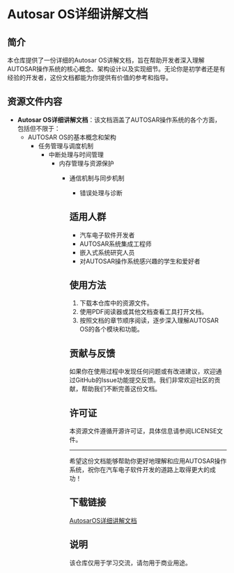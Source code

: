 # Autosar OS详细讲解文档

## 简介
本仓库提供了一份详细的Autosar OS讲解文档，旨在帮助开发者深入理解AUTOSAR操作系统的核心概念、架构设计以及实现细节。无论你是初学者还是有经验的开发者，这份文档都能为你提供有价值的参考和指导。

## 资源文件内容
- **Autosar OS详细讲解文档**：该文档涵盖了AUTOSAR操作系统的各个方面，包括但不限于：
  - AUTOSAR OS的基本概念和架构
    - 任务管理与调度机制
      - 中断处理与时间管理
        - 内存管理与资源保护
          - 通信机制与同步机制
            - 错误处理与诊断

            ## 适用人群
            - 汽车电子软件开发者
            - AUTOSAR系统集成工程师
            - 嵌入式系统研究人员
            - 对AUTOSAR操作系统感兴趣的学生和爱好者

            ## 使用方法
            1. 下载本仓库中的资源文件。
            2. 使用PDF阅读器或其他文档查看工具打开文档。
            3. 按照文档的章节顺序阅读，逐步深入理解AUTOSAR OS的各个模块和功能。

            ## 贡献与反馈
            如果你在使用过程中发现任何问题或有改进建议，欢迎通过GitHub的Issue功能提交反馈。我们非常欢迎社区的贡献，帮助我们不断完善这份文档。

            ## 许可证
            本资源文件遵循开源许可证，具体信息请参阅LICENSE文件。

            ---

            希望这份文档能够帮助你更好地理解和应用AUTOSAR操作系统，祝你在汽车电子软件开发的道路上取得更大的成功！

            ## 下载链接
            [AutosarOS详细讲解文档](https://pan.quark.cn/s/a6826fc7fd96)

            ## 说明

            该仓库仅用于学习交流，请勿用于商业用途。
